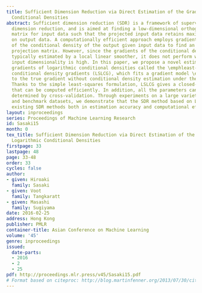 ```yaml
---
title: Sufficient Dimension Reduction via Direct Estimation of the Gradients of Logarithmic
  Conditional Densities
abstract: Sufficient dimension reduction (SDR) is a framework of supervised linear
  dimension reduction, and is aimed at finding a low-dimensional orthogonal projection
  matrix for input data such that the projected input data retains maximal information
  on output data. A computationally efficient approach employs gradient estimates
  of the conditional density of the output given input data to find an appropriate
  projection matrix. However, since the gradients of the conditional densities are
  typically estimated by a local linear smoother, it does not perform well when the
  input dimensionality is high. In this paper, we propose a novel estimator of the
  gradients of logarithmic conditional densities called the \emphleast-squares logarithmic
  conditional density gradients (LSLCG), which fits a gradient model \emphdirectly
  to the true gradient without conditional density estimation under the squared loss.
  Thanks to the simple least-squares formulation, LSLCG gives a closed-form solution
  that can be computed efficiently. In addition, all the parameters can be automatically
  determined by cross-validation. Through experiments on a large variety of artificial
  and benchmark datasets, we demonstrate that the SDR method based on LSLCG outperforms
  existing SDR methods both in estimation accuracy and computational efficiency.
layout: inproceedings
series: Proceedings of Machine Learning Research
id: Sasaki15
month: 0
tex_title: Sufficient Dimension Reduction via Direct Estimation of the Gradients of
  Logarithmic Conditional Densities
firstpage: 33
lastpage: 48
page: 33-48
order: 33
cycles: false
author:
- given: Hiroaki
  family: Sasaki
- given: Voot
  family: Tangkaratt
- given: Masashi
  family: Sugiyama
date: 2016-02-25
address: Hong Kong
publisher: PMLR
container-title: Asian Conference on Machine Learning
volume: '45'
genre: inproceedings
issued:
  date-parts:
  - 2016
  - 2
  - 25
pdf: http://proceedings.mlr.press/v45/Sasaki15.pdf
# Format based on citeproc: http://blog.martinfenner.org/2013/07/30/citeproc-yaml-for-bibliographies/
---
```

